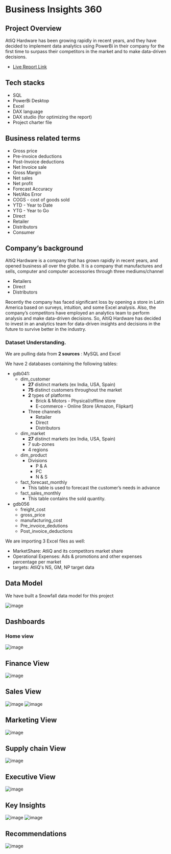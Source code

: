 # Business Insights 360

## Project Overview

AtliQ Hardware has been growing rapidly in recent years, and they have decided to implement data analytics using PowerBi in their company for the first time to surpass their competitors in the market and to make data-driven decisions. 
- [Live Report Link](https://app.powerbi.com/view?r=eyJrIjoiODA5NWEzZTItMDZjOS00MzBkLWFiYTItOTRlODZhYjNjN2ExIiwidCI6ImM2ZTU0OWIzLTVmNDUtNDAzMi1hYWU5LWQ0MjQ0ZGM1YjJjNCJ9&pageName=ReportSection870fd0166929d0c75b45)


## Tech stacks

- SQL
- PowerBi Desktop
- Excel
- DAX language
- DAX studio (for optimizing the report)
- Project charter file

## Business related terms

- Gross price
- Pre-invoice deductions
- Post-Invoice deductions
- Net Invoice sale
- Gross Margin
- Net sales
- Net profit
- Forecast Accuracy
- Net/Abs Error
- COGS - cost of goods sold
- YTD - Year to Date
- YTG - Year to Go
- Direct
- Retailer
- Distributors
- Consumer

## Company’s background

AltiQ Hardware is a company that has grown rapidly in recent years, and opened business all over the globe. It is a company that manufactures and sells, computer and computer accessories through three mediums/channel

- Retailers
- Direct
- Distributors

Recently the company has faced significant loss by opening a store in Latin America based on surveys, intuition, and some Excel analysis. Also, the company’s competitors have employed an analytics team to perform analysis and make data-driven decisions. So, AltiQ Hardware has decided to invest in an analytics team for data-driven insights and decisions in the future to survive better in the industry. 


### Dataset **Understanding.**

We are pulling data from **2 sources** : MySQL and Excel

We have 2 databases containing the following tables: 
- gdb041:
    - dim_customer
        - **27** distinct markets (ex India, USA, Spain)
        - **75** distinct customers throughout the market
        - **2** types of platforms
            - Brick & Motors - Physical/offline store
            - E-commerce - Online Store (Amazon, Flipkart)
        - Three channels
            - Retailer
            - Direct
            - Distributors
    - dim_market
        - **27** distinct markets (ex India, USA, Spain)
        - 7 sub-zones
        - 4 regions 
    - dim_product
        - Divisions
            - P & A
            - PC
            - N & S
    - fact_forecast_monthly
        - This table is used to forecast the customer’s needs in advance
    - fact_sales_monthly
        - This table contains the sold quantity.
- gdb056
    - freight_cost
    - gross_price
    - manufacturing_cost
    - Pre_invoice_dedutions
    - Post_invoice_deductions

We are importing 3 Excel files as well:
- MarketShare: AtliQ and its competitors market share
- Operational Expenses: Ads & promotions and other expenses percentage per market
- targets: AtliQ's NS, GM, NP target data


## Data Model

We have built a Snowfall data model for this project

![image](https://github.com/Kanikamittal99/Business_Insights_360/assets/32505627/018e042f-734b-4d8f-8fce-b19ce666eb21)


## Dashboards

### Home view

![image](https://github.com/Kanikamittal99/Business_Insights_360/assets/32505627/dac388a6-342e-4632-b91f-340e8197ebda)

## Finance View

![image](https://github.com/Kanikamittal99/Business_Insights_360/assets/32505627/0c33b9af-f31d-4272-a774-3152d1152875)

## Sales View

![image](https://github.com/Kanikamittal99/Business_Insights_360/assets/32505627/dd74e4ae-489e-4525-a53c-74f2698143f0)
![image](https://github.com/Kanikamittal99/Business_Insights_360/assets/32505627/9577e37a-523b-4164-94d4-f71af43b15d1)


## Marketing View

![image](https://github.com/Kanikamittal99/Business_Insights_360/assets/32505627/5fdf7925-58aa-4f5a-b640-e7ec0e58c650)

## Supply chain View

![image](https://github.com/Kanikamittal99/Business_Insights_360/assets/32505627/99a36b9d-31cf-4cde-b121-6a426421960a)

## Executive View

![image](https://github.com/Kanikamittal99/Business_Insights_360/assets/32505627/f2099ed8-2a30-4da4-b425-2307c0939e2a)


## Key Insights
![image](https://github.com/Kanikamittal99/Business_Insights_360/assets/32505627/57c4eb4e-a4c8-45fa-ab20-8fb8c61a1545)
![image](https://github.com/Kanikamittal99/Business_Insights_360/assets/32505627/7a2f4c8c-b33e-4570-a079-2f47bcef3520)

## Recommendations
![image](https://github.com/Kanikamittal99/Business_Insights_360/assets/32505627/b9c24053-0ff3-417b-820c-2b0e06203c45)

